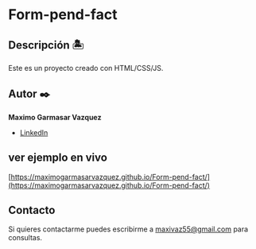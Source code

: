 # Form-pend-fact

## Descripción 🏝

Este es un proyecto creado con HTML/CSS/JS.

## Autor ✒️
**Maximo Garmasar Vazquez**

* [LinkedIn](https://www.linkedin.com/in/maximogarmasarvazquez/)

## ver ejemplo en vivo
[https://maximogarmasarvazquez.github.io/Form-pend-fact/](https://maximogarmasarvazquez.github.io/Form-pend-fact/)

## Contacto
Si quieres contactarme puedes escribirme a maxivaz55@gmail.com para consultas.

